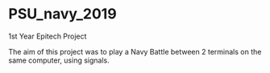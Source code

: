 # PSU_navy_2019
1st Year Epitech Project


The aim of this project was to play a Navy Battle between 2 terminals on the same computer, using signals.
